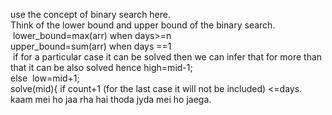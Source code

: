 use the concept of binary search here.</br>
Think of the lower bound and upper bound of the binary search.</br>
​
lower_bound=max(arr) when days>=n </br>
upper_bound=sum(arr) when days ==1  </br>
​
if for a particular case it can be solved then we can infer that for more than that it can be also solved hence high=mid-1;</br>
else
​
low=mid+1;</br>
solve(mid){
if count+1 (for the last case it will not be included) <=days. kaam mei ho jaa rha hai thoda jyda mei ho jaega.